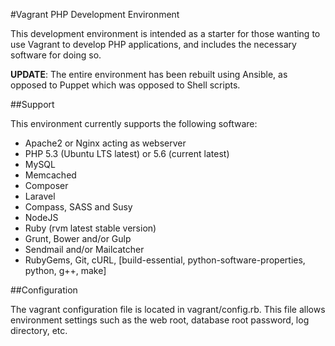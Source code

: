 #Vagrant PHP Development Environment

This development environment is intended as a starter for those wanting to use
Vagrant to develop PHP applications, and includes the necessary software for
doing so.

**UPDATE**: The entire environment has been rebuilt using Ansible, as opposed to
Puppet which was opposed to Shell scripts.

##Support

This environment currently supports the following software:
* Apache2 or Nginx acting as webserver
* PHP 5.3 (Ubuntu LTS latest) or 5.6 (current latest)
* MySQL
* Memcached
* Composer
* Laravel
* Compass, SASS and Susy
* NodeJS
* Ruby (rvm latest stable version)
* Grunt, Bower and/or Gulp
* Sendmail and/or Mailcatcher
* RubyGems, Git, cURL, [build-essential, python-software-properties, python, g++, make]

##Configuration

The vagrant configuration file is located in vagrant/config.rb. This file allows
environment settings such as the web root, database root password, log directory,
etc.
